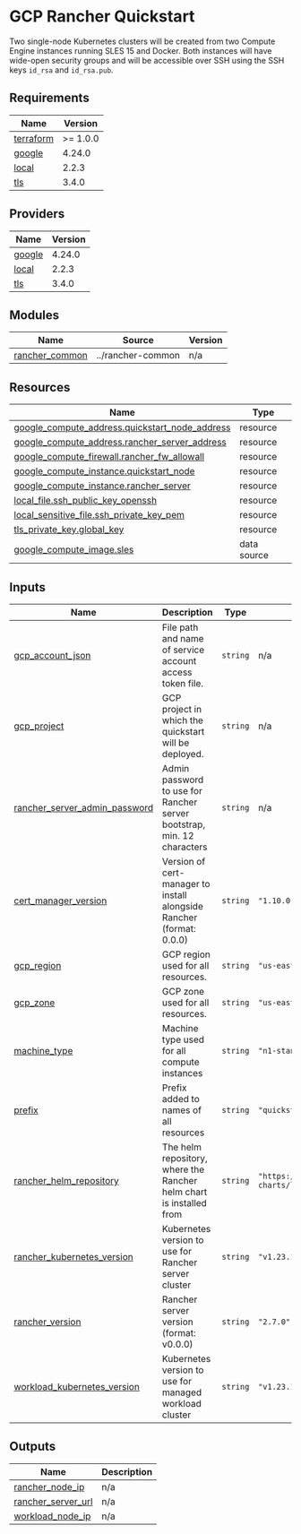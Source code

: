 # GCP Rancher Quickstart

Two single-node Kubernetes clusters will be created from two Compute Engine instances running SLES 15 and Docker.
Both instances will have wide-open security groups and will be accessible over SSH using the SSH keys
`id_rsa` and `id_rsa.pub`.

<!-- BEGIN_TF_DOCS -->
## Requirements

| Name | Version |
|------|---------|
| <a name="requirement_terraform"></a> [terraform](#requirement\_terraform) | >= 1.0.0 |
| <a name="requirement_google"></a> [google](#requirement\_google) | 4.24.0 |
| <a name="requirement_local"></a> [local](#requirement\_local) | 2.2.3 |
| <a name="requirement_tls"></a> [tls](#requirement\_tls) | 3.4.0 |

## Providers

| Name | Version |
|------|---------|
| <a name="provider_google"></a> [google](#provider\_google) | 4.24.0 |
| <a name="provider_local"></a> [local](#provider\_local) | 2.2.3 |
| <a name="provider_tls"></a> [tls](#provider\_tls) | 3.4.0 |

## Modules

| Name | Source | Version |
|------|--------|---------|
| <a name="module_rancher_common"></a> [rancher\_common](#module\_rancher\_common) | ../rancher-common | n/a |

## Resources

| Name | Type |
|------|------|
| [google_compute_address.quickstart_node_address](https://registry.terraform.io/providers/hashicorp/google/4.24.0/docs/resources/compute_address) | resource |
| [google_compute_address.rancher_server_address](https://registry.terraform.io/providers/hashicorp/google/4.24.0/docs/resources/compute_address) | resource |
| [google_compute_firewall.rancher_fw_allowall](https://registry.terraform.io/providers/hashicorp/google/4.24.0/docs/resources/compute_firewall) | resource |
| [google_compute_instance.quickstart_node](https://registry.terraform.io/providers/hashicorp/google/4.24.0/docs/resources/compute_instance) | resource |
| [google_compute_instance.rancher_server](https://registry.terraform.io/providers/hashicorp/google/4.24.0/docs/resources/compute_instance) | resource |
| [local_file.ssh_public_key_openssh](https://registry.terraform.io/providers/hashicorp/local/2.2.3/docs/resources/file) | resource |
| [local_sensitive_file.ssh_private_key_pem](https://registry.terraform.io/providers/hashicorp/local/2.2.3/docs/resources/sensitive_file) | resource |
| [tls_private_key.global_key](https://registry.terraform.io/providers/hashicorp/tls/3.4.0/docs/resources/private_key) | resource |
| [google_compute_image.sles](https://registry.terraform.io/providers/hashicorp/google/4.24.0/docs/data-sources/compute_image) | data source |

## Inputs

| Name | Description | Type | Default | Required |
|------|-------------|------|---------|:--------:|
| <a name="input_gcp_account_json"></a> [gcp\_account\_json](#input\_gcp\_account\_json) | File path and name of service account access token file. | `string` | n/a | yes |
| <a name="input_gcp_project"></a> [gcp\_project](#input\_gcp\_project) | GCP project in which the quickstart will be deployed. | `string` | n/a | yes |
| <a name="input_rancher_server_admin_password"></a> [rancher\_server\_admin\_password](#input\_rancher\_server\_admin\_password) | Admin password to use for Rancher server bootstrap, min. 12 characters | `string` | n/a | yes |
| <a name="input_cert_manager_version"></a> [cert\_manager\_version](#input\_cert\_manager\_version) | Version of cert-manager to install alongside Rancher (format: 0.0.0) | `string` | `"1.10.0"` | no |
| <a name="input_gcp_region"></a> [gcp\_region](#input\_gcp\_region) | GCP region used for all resources. | `string` | `"us-east4"` | no |
| <a name="input_gcp_zone"></a> [gcp\_zone](#input\_gcp\_zone) | GCP zone used for all resources. | `string` | `"us-east4-a"` | no |
| <a name="input_machine_type"></a> [machine\_type](#input\_machine\_type) | Machine type used for all compute instances | `string` | `"n1-standard-2"` | no |
| <a name="input_prefix"></a> [prefix](#input\_prefix) | Prefix added to names of all resources | `string` | `"quickstart"` | no |
| <a name="input_rancher_helm_repository"></a> [rancher\_helm\_repository](#input\_rancher\_helm\_repository) | The helm repository, where the Rancher helm chart is installed from | `string` | `"https://releases.rancher.com/server-charts/latest"` | no |
| <a name="input_rancher_kubernetes_version"></a> [rancher\_kubernetes\_version](#input\_rancher\_kubernetes\_version) | Kubernetes version to use for Rancher server cluster | `string` | `"v1.23.14+k3s1"` | no |
| <a name="input_rancher_version"></a> [rancher\_version](#input\_rancher\_version) | Rancher server version (format: v0.0.0) | `string` | `"2.7.0"` | no |
| <a name="input_workload_kubernetes_version"></a> [workload\_kubernetes\_version](#input\_workload\_kubernetes\_version) | Kubernetes version to use for managed workload cluster | `string` | `"v1.23.14+rke2r1"` | no |

## Outputs

| Name | Description |
|------|-------------|
| <a name="output_rancher_node_ip"></a> [rancher\_node\_ip](#output\_rancher\_node\_ip) | n/a |
| <a name="output_rancher_server_url"></a> [rancher\_server\_url](#output\_rancher\_server\_url) | n/a |
| <a name="output_workload_node_ip"></a> [workload\_node\_ip](#output\_workload\_node\_ip) | n/a |
<!-- END_TF_DOCS -->
